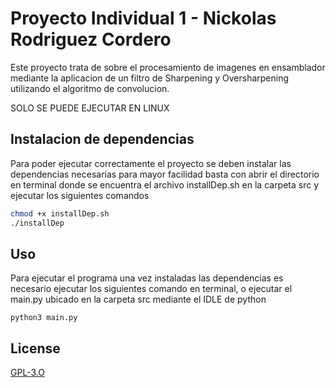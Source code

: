 # Proyecto Individual 1 - Nickolas Rodriguez Cordero

Este proyecto trata de sobre el procesamiento de imagenes en ensamblador mediante la aplicacion de un filtro de Sharpening y Oversharpening utilizando el algoritmo de convolucion.

SOLO SE PUEDE EJECUTAR EN LINUX

## Instalacion de dependencias

Para poder ejecutar correctamente el proyecto se deben instalar las dependencias necesarias para mayor facilidad basta con abrir el directorio en terminal donde se encuentra el archivo installDep.sh en la carpeta src y ejecutar los siguientes comandos

```bash
chmod +x installDep.sh
./installDep
```

## Uso

Para ejecutar el programa una vez instaladas las dependencias es necesario ejecutar los siguientes comando en terminal, o ejecutar el main.py ubicado en la carpeta src mediante el IDLE de python

```batch
python3 main.py
```

## License
[GPL-3.O](https://www.gnu.org/licenses/gpl-3.0.html)
